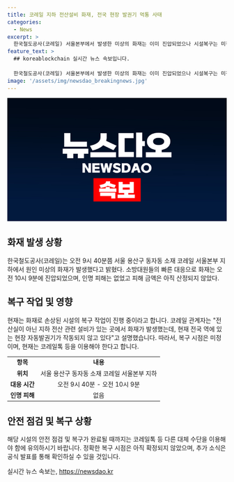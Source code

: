 ```yaml
---
title: 코레일 지하 전산설비 화재, 전국 현장 발권기 먹통 사태
categories:
  - News
excerpt: >
  한국철도공사(코레일) 서울본부에서 발생한 미상의 화재는 이미 진압되었으나 시설복구는 미정이며, 현재 코레일톡 등을 이용해야 함이 밝혀졌다. 화재로 인한 인명 피해는 없으며 피해 금액은 아직 파악되지 않았으며, 전국 역에 있는 현장 자동발권기가 작동되지 않고 있다는 사실이 알려졌다. (150자)
feature_text: >
  ## koreablockchain 실시간 뉴스 속보입니다.

  한국철도공사(코레일) 서울본부에서 발생한 미상의 화재는 이미 진압되었으나 시설복구는 미정이며, 현재 코레일톡 등을 이용해야 함이 밝혀졌다. 화재로 인한 인명 피해는 없으며 피해 금액은 아직 파악되지 않았으며, 전국 역에 있는 현장 자동발권기가 작동되지 않고 있다는 사실이 알려졌다. (150자)
image: '/assets/img/newsdao_breakingnews.jpg'
---
```


<p><img src="/assets/img/newsdao_breakingnews.jpg" alt="koreablockchain 속보" /></p>

<h2 data-ke-size="size26">화재 발생 상황</h2>

<p data-ke-size="size16">한국철도공사(코레일)는 오전 9시 40분쯤 서울 용산구 동자동 소재 코레일 서울본부 지하에서 원인 미상의 화재가 발생했다고 밝혔다. 소방대원들의 빠른 대응으로 화재는 오전 10시 9분에 진압되었으며, 인명 피해는 없었고 피해 금액은 아직 산정되지 않았다.</p>

<h2 data-ke-size="size26">복구 작업 및 영향</h2>

<p data-ke-size="size16">현재는 화재로 손상된 시설의 복구 작업이 진행 중이라고 합니다. 코레일 관계자는 "전산실이 아닌 지하 전산 관련 설비가 있는 곳에서 화재가 발생했는데, 현재 전국 역에 있는 현장 자동발권기가 작동되지 않고 있다"고 설명했습니다. 따라서, 복구 시점은 미정이며, 현재는 코레일톡 등을 이용해야 한다고 합니다.</p>

<table>
    <tr>
        <td style="text-align: center; height: 17px;"><b>항목</b></td>
        <td style="text-align: center; height: 17px;"><b>내용</b></td>
    </tr>
    <tr>
        <td style="text-align: center; height: 17px;"><b>위치</b></td>
        <td style="text-align: center; height: 17px;">서울 용산구 동자동 소재 코레일 서울본부 지하</td>
    </tr>
    <tr>
        <td style="text-align: center; height: 17px;"><b>대응 시간</b></td>
        <td style="text-align: center; height: 17px;">오전 9시 40분 - 오전 10시 9분</td>
    </tr>
    <tr>
        <td style="text-align: center; height: 17px;"><b>인명 피해</b></td>
        <td style="text-align: center; height: 17px;">없음</td>
    </tr>
</table>

<h2 data-ke-size="size26">안전 점검 및 복구 상황</h2>

<p data-ke-size="size16">해당 시설의 안전 점검 및 복구가 완료될 때까지는 코레일톡 등 다른 대체 수단을 이용해야 함에 유의하시기 바랍니다. 정확한 복구 시점은 아직 확정되지 않았으며, 추가 소식은 공식 발표를 통해 확인하실 수 있을 것입니다.</p>
실시간 뉴스 속보는, <a href="https://newsdao.kr" rel="dofollow">https://newsdao.kr</a>


